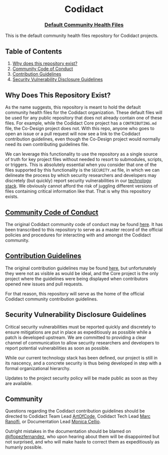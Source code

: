 <div align="center">
    <h1>Codidact</h2>
    <h3>
        <a href="https://help.github.com/en/github/building-a-strong-community/creating-a-default-community-health-file">
            Default Community Health Files
        </a>
    </h3>
</div>

This is the default community health files repository for Codidact projects.

## Table of Contents
1. [Why does this repository exist?](https://github.com/codidact/.github#why-does-this-repository-exist)
1. [Community Code of Conduct](https://github.com/codidact/.github#community-code-of-conduct)
1. [Contribution Guidelines](https://github.com/codidact/.github#contribution-guidelines)
1. [Security Vulnerability Disclosure Guidelines](https://github.com/codidact/.github#security-vulnerability-disclosure-guidelines)

## Why Does This Repository Exist?

As the name suggests, this repository is meant to hold the default
community health files for the Codidact organization. These default
files will be used for any public repository that does not already
contain one of these files. For example, while the Codidact Core
project has a `CONTRIBUTING.md` file, the Co-Design project does not.
With this repo, anyone who goes to open an issue or a pull request
will now see a link to the Codidact contribution guidelines, even
though the Co-Design project would normally need its own contributing
guidelines file.

We can leverage this functionality to use the repository as a single
source of truth for key project files without needed to resort to
submodules, scripts, or triggers. This is absolutely essential when
you consider that one of the files supported by this functionality
is the `SECURITY.md` file, in which we can delineate the process by
which security researchers and developers may discretely (but quickly)
report security vulnerabilities in our
[technology stack](https://github.com/codidact/docs/wiki/Technology-Stack).
We obviously cannot afford the risk of juggling different versions of
files containing critical information like that. That is why this
repository exists.

## [Community Code of Conduct](https://github.com/codidact/.github/blob/master/CODE_OF_CONDUCT.md)

The original Codidact community code of conduct may be found
[here](https://github.com/codidact/core/wiki/Codidact-Code-of-Conduct).
It has been transcribed to this repository to serve as a master
record of the official policies and procedures for interacting
with and amongst the Codidact community.

## [Contribution Guidelines](https://github.com/codidact/.github/blob/master/CONTRIBUTING.md)

The original contribution guidelines may be found
[here](https://github.com/codidact/core/blob/develop/CONTRIBUTING.md),
but unfortunately they were not as visible as would be ideal, and the
Core project is the only project where the guidelines were being
displayed when contributors opened new issues and pull requests.

For that reason, this repository will serve as the home of the official
Codidact community contribution guidelines.

## Security Vulnerability Disclosure Guidelines

Critical security vulnerabilities must be reported quickly and discretely
to ensure mitigations are put in place as expeditiously as possible while
a patch is developed upstream. We are committed to providing a clear
channel of communication to allow security researchers and developers to
report potential vulnerabilities as soon as possible.

While our current technology stack has been defined, our project is still
in its nascency, and a concrete security is thus being developed in step
with a formal organizational hierarchy.

Updates to the project security policy will be made public as soon as they
are available.

## Community

Questions regarding the Codidact contribution guidelines 
should be directed to Codidact Team Lead [ArtOfCode](https://github.com/ArtOfCode-),
Codidact Tech Lead [Marc Ranolfi](https://github.com/ranolfi), or
Documentation Lead [Monica Cellio](https://github.com/cellio).

Outright mistakes in the documentation should be blamed on
[@jflopezfernandez](https://github.com/jflopezfernandez),
who upon hearing about them will be disappointed but not
surprised, and who will make haste to correct them as
expeditiously as humanly possible.
